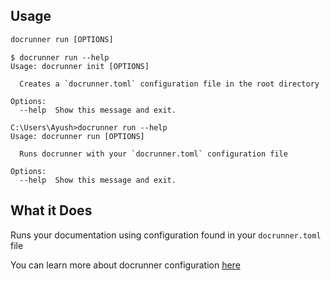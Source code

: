 ## Usage
```cmd
docrunner run [OPTIONS]
```

```
$ docrunner run --help
Usage: docrunner init [OPTIONS]

  Creates a `docrunner.toml` configuration file in the root directory

Options:
  --help  Show this message and exit.

C:\Users\Ayush>docrunner run --help
Usage: docrunner run [OPTIONS]

  Runs docrunner with your `docrunner.toml` configuration file

Options:
  --help  Show this message and exit.
```

## What it Does
Runs your documentation using configuration found in your `docrunner.toml` file

You can learn more about docrunner configuration [here](/docs/configuration)
